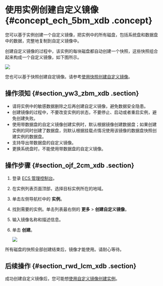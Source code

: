 # 使用实例创建自定义镜像 {#concept_ech_5bm_xdb .concept}

您可以基于实例创建一个自定义镜像，把实例中的所有磁盘，包括系统盘和数据盘中的数据，完整地复制到自定义镜像中。

创建自定义镜像的过程中，该实例的每块磁盘都自动创建一个快照，这些快照组合起来构成一个自定义镜像，如下图所示。

![](http://static-aliyun-doc.oss-cn-hangzhou.aliyuncs.com/assets/img/9697/4599_zh-CN.png)

您也可以基于快照创建自定镜像。请参考[使用快照创建自定义镜像](intl.zh-CN/用户指南/镜像/创建自定义镜像/使用快照创建自定义镜像.md#)。

## 操作须知 {#section_yw3_zbm_xdb .section}

-   请将实例中的敏感数据删除之后再创建自定义镜像，避免数据安全隐患。
-   创建镜像的过程中，不要改变实例的状态，不要停止、启动或者重启实例，避免创建失败。
-   使用带数据盘的自定义镜像创建实例时，默认根据镜像创建数据盘；如果创建实例的同时创建了数据盘，则默认根据挂载点情况使用该镜像的数据盘快照创建实例的数据盘。
-   支持导出带数据盘的自定义镜像。
-   更换系统盘时，不能使用带数据盘的自定义镜像。

## 操作步骤 {#section_ojf_2cm_xdb .section}

1.  登录 [ECS 管理控制台](https://ecs.console.aliyun.com/)。
2.  在实例列表页面顶部，选择目标实例所在的地域。
3.  单击左侧导航栏中的 **实例**。
4.  找到需要的实例。单击列表最右侧的 **更多** \> **创建自定义镜像**。
5.  输入镜像名称和描述信息。
6.  单击 **创建**。

    ![](http://static-aliyun-doc.oss-cn-hangzhou.aliyuncs.com/assets/img/9697/4601_zh-CN.png)


所有磁盘的快照全部创建结束后，镜像才能使用。请耐心等待。

## 后续操作 {#section_rwd_lcm_xdb .section}

成功创建自定义镜像后，您可能想[使用自定义镜像创建实例](intl.zh-CN/用户指南/实例/创建实例/使用自定义镜像创建实例.md#)。

